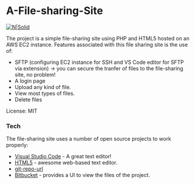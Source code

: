 # A-File-sharing-Site

[![N|Solid](https://cldup.com/dTxpPi9lDf.thumb.png)](https://nodesource.com/products/nsolid)

The project is a simple file-sharing site using PHP and HTML5 hosted on an AWS EC2 instance.  Features associated with this file sharing site is the use of:

  - SFTP (configuring EC2 instance for SSH and VS Code editor for SFTP via extension) -> you can secure the tranfer of files to the file-sharing site, no problem!
  - A login page
  - Upload any kind of file.
  - View most types of files.
  - Delete files


License: MIT

### Tech

The file-sharing site uses a number of open source projects to work properly:

* [Visual Studio Code] - A great text editor!
* [HTML5] - awesome web-based text editor.
* [git-repo-url] 
* [Bitbucket] - provides a UI to view the files of the project.


[//]: # (These are reference links used in the body of this note and get stripped out when the markdown processor does its job. There is no need to format nicely because it shouldn't be seen. Thanks SO - http://stackoverflow.com/questions/4823468/store-comments-in-markdown-syntax)


   [HTML5]: <https://html.spec.whatwg.org/multipage>
   [git-repo-url]: <https://github.com/joemccann/dillinger.git>
   [Visual Studio Code]: <https://code.visualstudio.com>
   [Bitbucket]: <https://bitbucket.org/>

   [PlDb]: <https://github.com/joemccann/dillinger/tree/master/plugins/dropbox/README.md>
   [PlGh]: <https://github.com/joemccann/dillinger/tree/master/plugins/github/README.md>
   [PlGd]: <https://github.com/joemccann/dillinger/tree/master/plugins/googledrive/README.md>
   [PlOd]: <https://github.com/joemccann/dillinger/tree/master/plugins/onedrive/README.md>
   [PlMe]: <https://github.com/joemccann/dillinger/tree/master/plugins/medium/README.md>
   [PlGa]: <https://github.com/RahulHP/dillinger/blob/master/plugins/googleanalytics/README.md>
